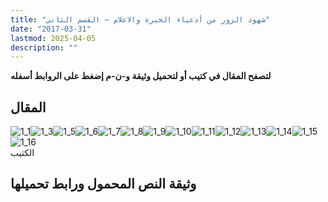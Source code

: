 ```yaml
---
title: "شهود الزور من أدعياء الخبرة والاعلام – القسم الثاني"
date: "2017-03-31"
lastmod: 2025-04-05
description: ""
---
```

**لتصفح المقال في كتيب أو لتحميل وثيقة و-ن-م إضغط على الروابط أسفله**

## المقال

![1_1](https://abouyaarebmarzouki.wordpress.com/wp-content/uploads/2017/03/1_1.png?w=648)![1_3](https://abouyaarebmarzouki.wordpress.com/wp-content/uploads/2017/03/1_3.png?w=648)![1_5](https://abouyaarebmarzouki.wordpress.com/wp-content/uploads/2017/03/1_5.png?w=648)![1_6](https://abouyaarebmarzouki.wordpress.com/wp-content/uploads/2017/03/1_6.png?w=648)![1_7](https://abouyaarebmarzouki.wordpress.com/wp-content/uploads/2017/03/1_7.png?w=648)![1_8](https://abouyaarebmarzouki.wordpress.com/wp-content/uploads/2017/03/1_8.png?w=648)![1_9](https://abouyaarebmarzouki.wordpress.com/wp-content/uploads/2017/03/1_9.png?w=648)![1_10](https://abouyaarebmarzouki.wordpress.com/wp-content/uploads/2017/03/1_10.png?w=648)![1_11](https://abouyaarebmarzouki.wordpress.com/wp-content/uploads/2017/03/1_11.png?w=648)![1_12](https://abouyaarebmarzouki.wordpress.com/wp-content/uploads/2017/03/1_12.png?w=648)![1_13](https://abouyaarebmarzouki.wordpress.com/wp-content/uploads/2017/03/1_13.png?w=648)![1_14](https://abouyaarebmarzouki.wordpress.com/wp-content/uploads/2017/03/1_14.png?w=648)![1_15](https://abouyaarebmarzouki.wordpress.com/wp-content/uploads/2017/03/1_15.png?w=648)![1_16](https://abouyaarebmarzouki.wordpress.com/wp-content/uploads/2017/03/1_16.png?w=648)  
الكتيب

## وثيقة النص المحمول ورابط تحميلها

###
